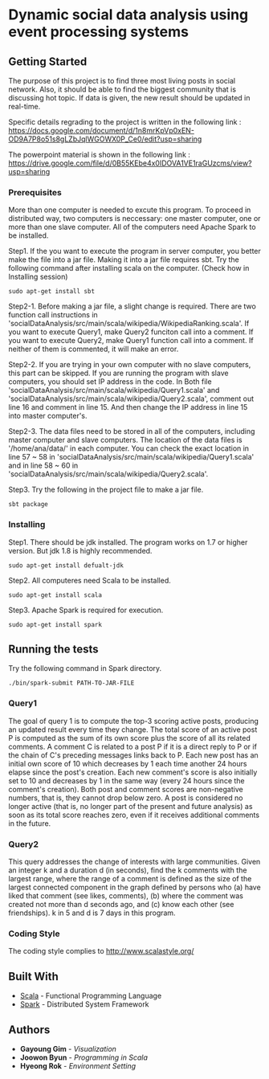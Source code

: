 # Dynamic social data analysis using event processing systems


## Getting Started

The purpose of this project is to find three most living posts in social network. Also, it should be able to find the biggest community that is discussing hot topic. If data is given, the new result should be updated in real-time.

Specific details regrading to the project is written in the following link : https://docs.google.com/document/d/1n8mrKpVp0xEN-OD9A7P8o51s8gLZbJqlWGOWX0P_Ce0/edit?usp=sharing

The powerpoint material is shown in the following link : https://drive.google.com/file/d/0B55KEbe4x0IDOVA1VE1raGUzcms/view?usp=sharing

### Prerequisites

More than one computer is needed to excute this program. To proceed in distributed way, two computers is neccessary: one master computer, one or more than one slave computer. All of the computers need Apache Spark to be installed.

Step1. If the you want to execute the program in server computer, you better make the file into a jar file. Making it into a jar file requires sbt. Try the following command after installing scala on the computer. (Check how in Installing session)
```
sudo apt-get install sbt
```

Step2-1. Before making a jar file, a slight change is required. There are two function call instructions in 'socialDataAnalysis/src/main/scala/wikipedia/WikipediaRanking.scala'. If you want to execute Query1, make Query2 funciton call into a comment. If you want to execute Query2, make Query1 function call into a comment. If neither of them is commented, it will make an error.

Step2-2. If you are trying in your own computer with no slave computers, this part can be skipped. If you are running the program with slave computers, you should set IP address in the code. In Both file 'socialDataAnalysis/src/main/scala/wikipedia/Query1.scala' and 'socialDataAnalysis/src/main/scala/wikipedia/Query2.scala', comment out line 16 and comment in line 15. And then change the IP address in line 15 into master computer's.

Step2-3. The data files need to be stored in all of the computers, including master computer and slave computers. The location of the data files is '/home/ana/data/' in each computer. You can check the exact location in line 57 ~ 58 in 'socialDataAnalysis/src/main/scala/wikipedia/Query1.scala' and in line 58 ~ 60 in 'socialDataAnalysis/src/main/scala/wikipedia/Query2.scala'.


Step3. Try the following in the project file to make a jar file.
```
sbt package
```

### Installing

Step1. There should be jdk installed. The program works on 1.7 or higher version. But jdk 1.8 is highly recommended.
```
sudo apt-get install defualt-jdk
```

Step2. All computeres need Scala to be installed.
```
sudo apt-get install scala
```

Step3. Apache Spark is required for execution.
```
sudo apt-get install spark
```

## Running the tests

Try the following command in Spark directory.
```
./bin/spark-submit PATH-TO-JAR-FILE
```

### Query1
The goal of query 1 is to compute the top-3 scoring active posts, producing an updated result every time they change.
The total score of an active post P is computed as the sum of its own score plus the score of all its related comments. A comment C is related to a post P if it is a direct reply to P or if the chain of C's preceding messages links back to P.
Each new post has an initial own score of 10 which decreases by 1 each time another 24 hours elapse since the post's creation. Each new comment's score is also initially set to 10 and decreases by 1 in the same way (every 24 hours since the comment's creation). Both post and comment scores are non-negative numbers, that is, they cannot drop below zero. A post is considered no longer active (that is, no longer part of the present and future analysis) as soon as its total score reaches zero, even if it receives additional comments in the future.

### Query2
This query addresses the change of interests with large communities.
Given an integer k and a duration d (in seconds), find the k comments with the largest range, where the range of a comment is defined as the size of the largest connected component in the graph defined by persons who (a) have liked that comment (see likes, comments), (b) where the comment was created not more than d seconds ago, and (c) know each other (see friendships).
k in 5 and d is 7 days in this program.

### Coding Style

The coding style complies to http://www.scalastyle.org/


## Built With

* [Scala](https://www.scala-lang.org/) - Functional Programming Language
* [Spark](https://spark.apache.org/) - Distributed System Framework


## Authors

* **Gayoung Gim** - *Visualization*
* **Joowon Byun** - *Programming in Scala*
* **Hyeong Rok** - *Environment Setting*
